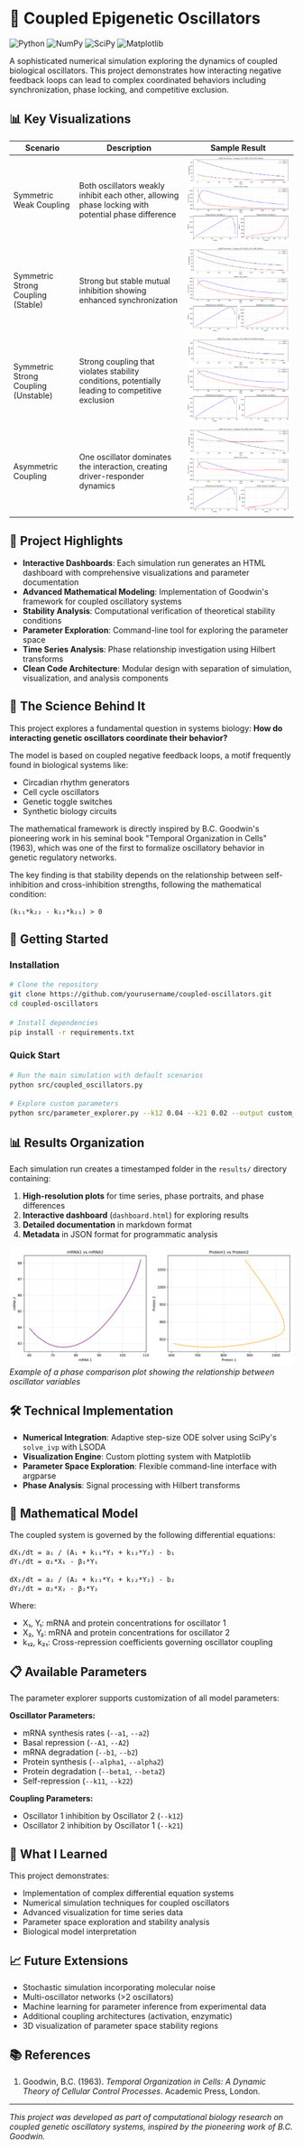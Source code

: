 # 🧬 Coupled Epigenetic Oscillators

![Python](https://img.shields.io/badge/Python-3.6+-blue.svg)
![NumPy](https://img.shields.io/badge/NumPy-1.20+-green.svg)
![SciPy](https://img.shields.io/badge/SciPy-1.7+-orange.svg)
![Matplotlib](https://img.shields.io/badge/Matplotlib-3.4+-red.svg)

A sophisticated numerical simulation exploring the dynamics of coupled biological oscillators. This project demonstrates how interacting negative feedback loops can lead to complex coordinated behaviors including synchronization, phase locking, and competitive exclusion.

## 📊 Key Visualizations

| Scenario | Description | Sample Result |
|----------|-------------|---------------|
| Symmetric Weak Coupling | Both oscillators weakly inhibit each other, allowing phase locking with potential phase difference | ![Weak Coupling](images/weak_coupling.png) |
| Symmetric Strong Coupling (Stable) | Strong but stable mutual inhibition showing enhanced synchronization | ![Stable Strong Coupling](images/stable_coupling.png) |
| Symmetric Strong Coupling (Unstable) | Strong coupling that violates stability conditions, potentially leading to competitive exclusion | ![Unstable Strong Coupling](images/unstable_coupling.png) |
| Asymmetric Coupling | One oscillator dominates the interaction, creating driver-responder dynamics | ![Asymmetric Coupling](images/asymmetric_coupling.png) |

## 🧪 Project Highlights

- **Interactive Dashboards**: Each simulation run generates an HTML dashboard with comprehensive visualizations and parameter documentation
- **Advanced Mathematical Modeling**: Implementation of Goodwin's framework for coupled oscillatory systems
- **Stability Analysis**: Computational verification of theoretical stability conditions
- **Parameter Exploration**: Command-line tool for exploring the parameter space
- **Time Series Analysis**: Phase relationship investigation using Hilbert transforms
- **Clean Code Architecture**: Modular design with separation of simulation, visualization, and analysis components

## 🔬 The Science Behind It

This project explores a fundamental question in systems biology: **How do interacting genetic oscillators coordinate their behavior?**

The model is based on coupled negative feedback loops, a motif frequently found in biological systems like:
- Circadian rhythm generators
- Cell cycle oscillators
- Genetic toggle switches
- Synthetic biology circuits

The mathematical framework is directly inspired by B.C. Goodwin's pioneering work in his seminal book "Temporal Organization in Cells" (1963), which was one of the first to formalize oscillatory behavior in genetic regulatory networks.

The key finding is that stability depends on the relationship between self-inhibition and cross-inhibition strengths, following the mathematical condition:

```
(k₁₁*k₂₂ - k₁₂*k₂₁) > 0
```

## 🚀 Getting Started

### Installation

```bash
# Clone the repository
git clone https://github.com/yourusername/coupled-oscillators.git
cd coupled-oscillators

# Install dependencies
pip install -r requirements.txt
```

### Quick Start

```bash
# Run the main simulation with default scenarios
python src/coupled_oscillators.py

# Explore custom parameters
python src/parameter_explorer.py --k12 0.04 --k21 0.02 --output custom_sim
```

## 📊 Results Organization

Each simulation run creates a timestamped folder in the `results/` directory containing:

1. **High-resolution plots** for time series, phase portraits, and phase differences
2. **Interactive dashboard** (`dashboard.html`) for exploring results
3. **Detailed documentation** in markdown format
4. **Metadata** in JSON format for programmatic analysis

![Phase Comparison Example](images/phase_comparison.png)
*Example of a phase comparison plot showing the relationship between oscillator variables*

## 🛠️ Technical Implementation

- **Numerical Integration**: Adaptive step-size ODE solver using SciPy's `solve_ivp` with LSODA
- **Visualization Engine**: Custom plotting system with Matplotlib
- **Parameter Space Exploration**: Flexible command-line interface with argparse
- **Phase Analysis**: Signal processing with Hilbert transforms

## 📘 Mathematical Model

The coupled system is governed by the following differential equations:

```
dX₁/dt = a₁ / (A₁ + k₁₁*Y₁ + k₁₂*Y₂) - b₁
dY₁/dt = α₁*X₁ - β₁*Y₁

dX₂/dt = a₂ / (A₂ + k₂₁*Y₁ + k₂₂*Y₂) - b₂
dY₂/dt = α₂*X₂ - β₂*Y₂
```

Where:
- X₁, Y₁: mRNA and protein concentrations for oscillator 1
- X₂, Y₂: mRNA and protein concentrations for oscillator 2
- k₁₂, k₂₁: Cross-repression coefficients governing oscillator coupling

## 📋 Available Parameters

The parameter explorer supports customization of all model parameters:

**Oscillator Parameters:**
- mRNA synthesis rates (`--a1`, `--a2`)
- Basal repression (`--A1`, `--A2`)
- mRNA degradation (`--b1`, `--b2`)
- Protein synthesis (`--alpha1`, `--alpha2`)
- Protein degradation (`--beta1`, `--beta2`)
- Self-repression (`--k11`, `--k22`)

**Coupling Parameters:**
- Oscillator 1 inhibition by Oscillator 2 (`--k12`)
- Oscillator 2 inhibition by Oscillator 1 (`--k21`)

## 🧠 What I Learned

This project demonstrates:
- Implementation of complex differential equation systems
- Numerical simulation techniques for coupled oscillators
- Advanced visualization for time series data
- Parameter space exploration and stability analysis
- Biological model interpretation

## 📈 Future Extensions

- Stochastic simulation incorporating molecular noise
- Multi-oscillator networks (>2 oscillators)
- Machine learning for parameter inference from experimental data
- Additional coupling architectures (activation, enzymatic)
- 3D visualization of parameter space stability regions

## 📚 References

1. Goodwin, B.C. (1963). *Temporal Organization in Cells: A Dynamic Theory of Cellular Control Processes*. Academic Press, London.

---

*This project was developed as part of computational biology research on coupled genetic oscillatory systems, inspired by the pioneering work of B.C. Goodwin.* 
